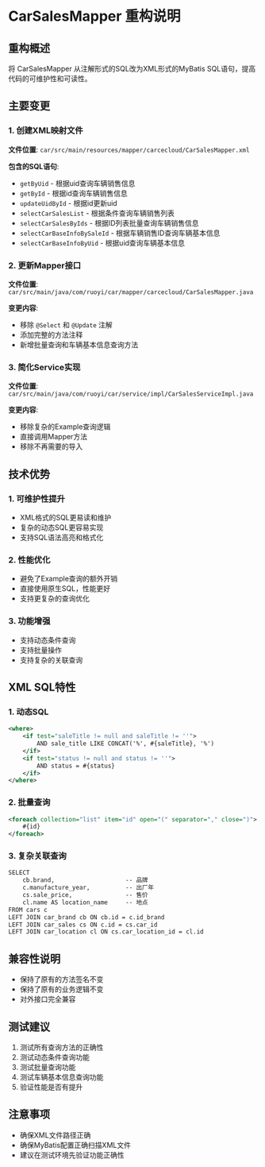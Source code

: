 # CarSalesMapper 重构说明

## 重构概述
将 CarSalesMapper 从注解形式的SQL改为XML形式的MyBatis SQL语句，提高代码的可维护性和可读性。

## 主要变更

### 1. 创建XML映射文件
**文件位置**: `car/src/main/resources/mapper/carcecloud/CarSalesMapper.xml`

**包含的SQL语句**:
- `getByUid` - 根据uid查询车辆销售信息
- `getById` - 根据id查询车辆销售信息  
- `updateUidById` - 根据id更新uid
- `selectCarSalesList` - 根据条件查询车辆销售列表
- `selectCarSalesByIds` - 根据ID列表批量查询车辆销售信息
- `selectCarBaseInfoBySaleId` - 根据车辆销售ID查询车辆基本信息
- `selectCarBaseInfoByUid` - 根据uid查询车辆基本信息

### 2. 更新Mapper接口
**文件位置**: `car/src/main/java/com/ruoyi/car/mapper/carcecloud/CarSalesMapper.java`

**变更内容**:
- 移除 `@Select` 和 `@Update` 注解
- 添加完整的方法注释
- 新增批量查询和车辆基本信息查询方法

### 3. 简化Service实现
**文件位置**: `car/src/main/java/com/ruoyi/car/service/impl/CarSalesServiceImpl.java`

**变更内容**:
- 移除复杂的Example查询逻辑
- 直接调用Mapper方法
- 移除不再需要的导入

## 技术优势

### 1. 可维护性提升
- XML格式的SQL更易读和维护
- 复杂的动态SQL更容易实现
- 支持SQL语法高亮和格式化

### 2. 性能优化
- 避免了Example查询的额外开销
- 直接使用原生SQL，性能更好
- 支持更复杂的查询优化

### 3. 功能增强
- 支持动态条件查询
- 支持批量操作
- 支持复杂的关联查询

## XML SQL特性

### 1. 动态SQL
```xml
<where>
    <if test="saleTitle != null and saleTitle != ''">
        AND sale_title LIKE CONCAT('%', #{saleTitle}, '%')
    </if>
    <if test="status != null and status != ''">
        AND status = #{status}
    </if>
</where>
```

### 2. 批量查询
```xml
<foreach collection="list" item="id" open="(" separator="," close=")">
    #{id}
</foreach>
```

### 3. 复杂关联查询
```xml
SELECT
    cb.brand,                    -- 品牌
    c.manufacture_year,          -- 出厂年
    cs.sale_price,               -- 售价
    cl.name AS location_name     -- 地点
FROM cars c
LEFT JOIN car_brand cb ON cb.id = c.id_brand
LEFT JOIN car_sales cs ON c.id = cs.car_id
LEFT JOIN car_location cl ON cs.car_location_id = cl.id
```

## 兼容性说明

- 保持了原有的方法签名不变
- 保持了原有的业务逻辑不变
- 对外接口完全兼容

## 测试建议

1. 测试所有查询方法的正确性
2. 测试动态条件查询功能
3. 测试批量查询功能
4. 测试车辆基本信息查询功能
5. 验证性能是否有提升

## 注意事项

- 确保XML文件路径正确
- 确保MyBatis配置正确扫描XML文件
- 建议在测试环境先验证功能正确性

